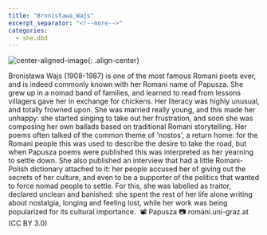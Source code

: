 ```yaml
---
title: "Bronisława_Wajs"
excerpt_separator: "<!--more-->"
categories:
  - she.dbd
---
```



![center-aligned-image](https://cdn.pixabay.com/photo/2020/10/26/16/56/man-5687861_1280.png){: .align-center}


Bronisława Wajs (1908-1987) is one of the most famous Romani poets ever, and is indeed commonly known with her Romani name of Papusza. She grew up in a nomad band of families, and learned to read from lessons villagers gave her in exchange for chickens. Her literacy was highly unusual, and totally frowned upon. She was married really young, and this made her unhappy: she started singing to take out her frustration, and soon she was composing her own ballads based on traditional Romani storytelling. Her poems often talked of the common theme of 'nostos', a return home: for the Romani people this was used to describe the desire to take the road, but when Papusza poems were published this was interpreted as her yearning to settle down. She also published an interview that had a little Romani-Polish dictionary attached to it: her people accused her of giving out the secrets of her culture, and even to be a supporter of the politics that wanted to force nomad people to settle. For this, she was labelled as traitor, declared unclean and banished: she spent the rest of her life alone writing about nostalgia, longing and feeling lost, while her work was being popularized for its cultural importance.⁠
⁠
📽️ Papusza⁠
📷 romani.uni-graz.at (CC BY 3.0)⁠
